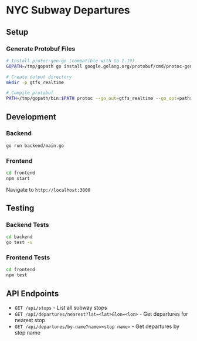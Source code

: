 # NYC Subway Departures

## Setup

### Generate Protobuf Files
```bash
# Install protoc-gen-go (compatible with Go 1.19)
GOPATH=/tmp/gopath go install google.golang.org/protobuf/cmd/protoc-gen-go@v1.28

# Create output directory
mkdir -p gtfs_realtime

# Compile protobuf
PATH=/tmp/gopath/bin:$PATH protoc --go_out=gtfs_realtime --go_opt=paths=source_relative gtfs-realtime.proto
```

## Development

### Backend
```bash
go run backend/main.go
```

### Frontend
```bash
cd frontend
npm start
```

Navigate to `http://localhost:3000`

## Testing

### Backend Tests
```bash
cd backend
go test -v
```

### Frontend Tests
```bash
cd frontend
npm test
```

## API Endpoints

- `GET /api/stops` - List all subway stops
- `GET /api/departures/nearest?lat=<lat>&lon=<lon>` - Get departures for nearest stop
- `GET /api/departures/by-name?name=<stop name>` - Get departures by stop name